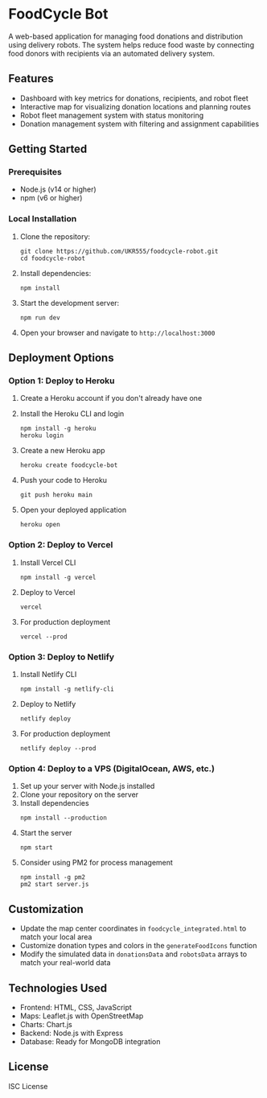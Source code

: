 # FoodCycle Bot

A web-based application for managing food donations and distribution using delivery robots. The system helps reduce food waste by connecting food donors with recipients via an automated delivery system.

## Features

- Dashboard with key metrics for donations, recipients, and robot fleet
- Interactive map for visualizing donation locations and planning routes
- Robot fleet management system with status monitoring
- Donation management system with filtering and assignment capabilities

## Getting Started

### Prerequisites

- Node.js (v14 or higher)
- npm (v6 or higher)

### Local Installation

1. Clone the repository:
   ```
   git clone https://github.com/UKR555/foodcycle-robot.git
   cd foodcycle-robot
   ```

2. Install dependencies:
   ```
   npm install
   ```

3. Start the development server:
   ```
   npm run dev
   ```

4. Open your browser and navigate to `http://localhost:3000`

## Deployment Options

### Option 1: Deploy to Heroku

1. Create a Heroku account if you don't already have one
2. Install the Heroku CLI and login
   ```
   npm install -g heroku
   heroku login
   ```

3. Create a new Heroku app
   ```
   heroku create foodcycle-bot
   ```

4. Push your code to Heroku
   ```
   git push heroku main
   ```

5. Open your deployed application
   ```
   heroku open
   ```

### Option 2: Deploy to Vercel

1. Install Vercel CLI
   ```
   npm install -g vercel
   ```

2. Deploy to Vercel
   ```
   vercel
   ```

3. For production deployment
   ```
   vercel --prod
   ```

### Option 3: Deploy to Netlify

1. Install Netlify CLI
   ```
   npm install -g netlify-cli
   ```

2. Deploy to Netlify
   ```
   netlify deploy
   ```

3. For production deployment
   ```
   netlify deploy --prod
   ```

### Option 4: Deploy to a VPS (DigitalOcean, AWS, etc.)

1. Set up your server with Node.js installed
2. Clone your repository on the server
3. Install dependencies
   ```
   npm install --production
   ```
4. Start the server
   ```
   npm start
   ```
5. Consider using PM2 for process management
   ```
   npm install -g pm2
   pm2 start server.js
   ```

## Customization

- Update the map center coordinates in `foodcycle_integrated.html` to match your local area
- Customize donation types and colors in the `generateFoodIcons` function
- Modify the simulated data in `donationsData` and `robotsData` arrays to match your real-world data

## Technologies Used

- Frontend: HTML, CSS, JavaScript
- Maps: Leaflet.js with OpenStreetMap
- Charts: Chart.js
- Backend: Node.js with Express
- Database: Ready for MongoDB integration

## License

ISC License
